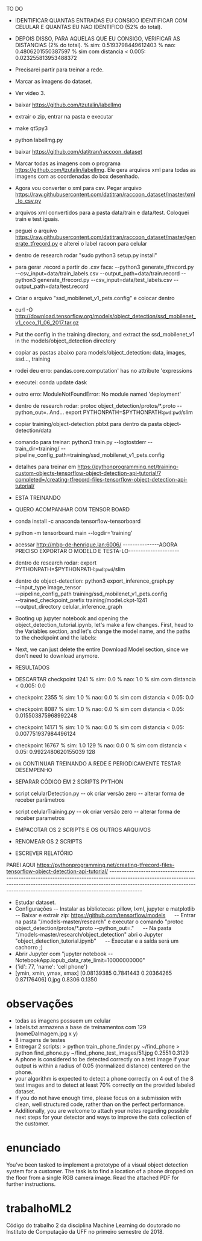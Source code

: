 TO DO
- IDENTIFICAR QUANTAS ENTRADAS EU CONSIGO IDENTIFICAR COM CELULAR E QUANTAS EU NAO IDENTIFICO (52% do total).
- DEPOIS DISSO, PARA AQUELAS QUE EU CONSIGO, VERIFICAR AS DISTANCIAS (2% do total).
% sim: 0.5193798449612403
% nao: 0.4806201550387597
% sim com distancia < 0.005: 0.023255813953488372
- Precisarei partir para treinar a rede.
- Marcar as imagens do dataset.
- Ver video 3.

- baixar https://github.com/tzutalin/labelImg
- extrair o zip, entrar na pasta e executar 
- make qt5py3
- python labelImg.py
- baixar https://github.com/datitran/raccoon_dataset
- Marcar todas as imagens com o programa https://github.com/tzutalin/labelImg. Ele gera arquivos xml para todas as imagens com as coordenadas do box desenhado.
- Agora vou converter o xml para csv. Pegar arquivo https://raw.githubusercontent.com/datitran/raccoon_dataset/master/xml_to_csv.py
- arquivos xml convertidos para a pasta data/train e data/test. Coloquei train e test iguais.
- peguei o arquivo https://raw.githubusercontent.com/datitran/raccoon_dataset/master/generate_tfrecord.py e alterei o label racoon para celular
- dentro de research rodar "sudo python3 setup.py install"
- para gerar .record a partir do .csv faca: 
--python3 generate_tfrecord.py --csv_input=data/train_labels.csv --output_path=data/train.record
--python3 generate_tfrecord.py --csv_input=data/test_labels.csv --output_path=data/test.record
- Criar o arquivo "ssd_mobilenet_v1_pets.config" e colocar dentro
- curl -O http://download.tensorflow.org/models/object_detection/ssd_mobilenet_v1_coco_11_06_2017.tar.gz
- Put the config in the training directory, and extract the ssd_mobilenet_v1 in the models/object_detection directory
- copiar as pastas abaixo para models/object_detection: data, images, ssd..., training
- rodei deu erro: pandas.core.computation' has no attribute 'expressions
- executei: conda update dask
- outro erro: ModuleNotFoundError: No module named 'deployment'
- dentro de research rodar: protoc object_detection/protos/*.proto --python_out=.
And...
export PYTHONPATH=$PYTHONPATH:`pwd`:`pwd`/slim
- copiar training/object-detection.pbtxt para dentro da pasta object-detection/data
- comando para treinar: python3 train.py --logtostderr --train_dir=training/ --pipeline_config_path=training/ssd_mobilenet_v1_pets.config
- detalhes para treinar em https://pythonprogramming.net/training-custom-objects-tensorflow-object-detection-api-tutorial/?completed=/creating-tfrecord-files-tensorflow-object-detection-api-tutorial/
- ESTA TREINANDO
- QUERO ACOMPANHAR COM TENSOR BOARD
- conda install -c anaconda tensorflow-tensorboard
- python -m tensorboard.main --logdir='training'
- acessar http://mbp-de-henrique.lan:6006/
---------------AGORA PRECISO EXPORTAR O MODELO E TESTA-LO---------------------
- dentro de research rodar: export PYTHONPATH=$PYTHONPATH:`pwd`:`pwd`/slim
- dentro do object-detection: 
python3 export_inference_graph.py \
    --input_type image_tensor \
    --pipeline_config_path training/ssd_mobilenet_v1_pets.config \
    --trained_checkpoint_prefix training/model.ckpt-1241 \
    --output_directory celular_inference_graph
- Booting up jupyter notebook and opening the object_detection_tutorial.ipynb, let's make a few changes. First, head to the Variables section, and let's change the model name, and the paths to the checkpoint and the labels:
- Next, we can just delete the entire Download Model section, since we don't need to download anymore.
- RESULTADOS
- DESCARTAR checkpoint 1241 % sim: 0.0 % nao: 1.0 % sim com distancia < 0.005: 0.0
- checkpoint 2355 % sim: 1.0 % nao: 0.0 % sim com distancia < 0.05: 0.0
- checkpoint 8087 % sim: 1.0 % nao: 0.0 % sim com distancia < 0.05: 0.015503875968992248
- checkpoint 14171 % sim: 1.0 % nao: 0.0 % sim com distancia < 0.05: 0.007751937984496124
- checkpoint 16767 % sim: 1.0 129 % nao: 0.0 0 % sim com distancia < 0.05: 0.9922480620155039 128
- ok CONTINUAR TREINANDO A REDE E PERIODICAMENTE TESTAR DESEMPENHO
- SEPARAR CÓDIGO EM 2 SCRIPTS PYTHON
- script celularDetection.py
    -- ok criar versão zero
    -- alterar forma de receber parâmetros
- script celularTraining.py
    -- ok criar versão zero
    -- alterar forma de receber parametros
- EMPACOTAR OS 2 SCRIPTS E OS OUTROS ARQUIVOS
- RENOMEAR OS 2 SCRIPTS
- ESCREVER RELATÓRIO










PAREI AQUI https://pythonprogramming.net/creating-tfrecord-files-tensorflow-object-detection-api-tutorial/ -------------------------------------------------------------------------------------------------------------------------------------------------------------------------------------------------------------------------------------------------------


- Estudar dataset.
- Configurações
      -- Instalar as bibliotecas: pillow, lxml, jupyter e matplotlib
      -- Baixar e extrair zip: https://github.com/tensorflow/models
      -- Entrar na pasta "/models-master/research" e executar o comando "protoc object_detection/protos/*.proto --python_out=."
      -- Na pasta "/models-master/research/object_detection" abri o Jupyter "object_detection_tutorial.ipynb"
      -- Executar e a saída será um cachorro ;)
- Abrir Jupyter com "jupyter notebook --NotebookApp.iopub_data_rate_limit=10000000000"
- {'id': 77, 'name': 'cell phone'}
- [ymin, xmin, ymax, xmax] [0.08139385 0.7841443  0.20364265 0.87176406] 0.jpg 0.8306 0.1350

# observações
- todas as imagens possuem um celular
- labels.txt armazena a base de treinamentos com 129 (nomeDaImagem.jpg x y)
- 8 imagens de testes
- Entregar 2 scripts: 
      > python train_phone_finder.py ~/find_phone
      > python find_phone.py ~/find_phone_test_images/51.jpg
        0.2551 0.3129
 - A phone is considered to be detected correctly on a test image if your output is within a radius of 0.05 (normalized distance) centered on the phone.
- your algorithm is expected to detect a phone correctly on 4 out of the 8 test images and to detect at least 70% correctly on the provided labeled dataset. 
- If you do not have enough time, please focus on a submission with clean, well structured code, rather than on the perfect performance.
- Additionally, you are welcome to attach your notes regarding possible next steps for your detector and ways to improve the data collection of the customer.

# enunciado
You’ve been tasked to implement a prototype of a visual object detection system for a customer. The task is to find a location of a phone dropped on the floor from a single RGB camera image. Read the attached PDF for further instructions.

# trabalhoML2
Código do trabalho 2 da disciplina Machine Learning do doutorado no Instituto de Computação da UFF no primeiro semestre de 2018.
